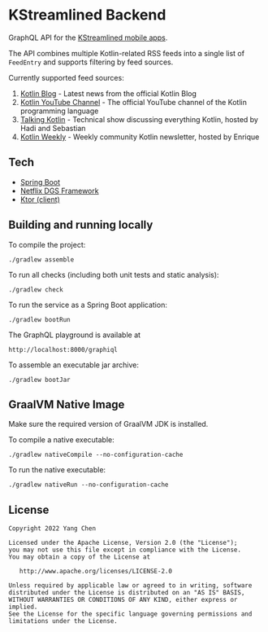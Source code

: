 # KStreamlined Backend

GraphQL API for the [KStreamlined mobile apps](https://github.com/ReactiveCircus/kstreamlined-mobile).

The API combines multiple Kotlin-related RSS feeds into a single list of `FeedEntry` and supports filtering by feed sources.

Currently supported feed sources:

1. [Kotlin Blog](https://blog.jetbrains.com/kotlin/feed/) - Latest news from the official Kotlin Blog
2. [Kotlin YouTube Channel](https://www.youtube.com/feeds/videos.xml?channel_id=UCP7uiEZIqci43m22KDl0sNw) - The official YouTube channel of the Kotlin programming language
3. [Talking Kotlin](https://talkingkotlin.com/feed) - Technical show discussing everything Kotlin, hosted by Hadi and Sebastian
4. [Kotlin Weekly](https://rss.app/feeds/QKefltG2nWU9PWuu.xml) - Weekly community Kotlin newsletter, hosted by Enrique

## Tech

- [Spring Boot](https://github.com/spring-projects/spring-boot)
- [Netflix DGS Framework](https://netflix.github.io/dgs/)
- [Ktor (client)](https://ktor.io/)

## Building and running locally

To compile the project:

```
./gradlew assemble
```

To run all checks (including both unit tests and static analysis):

```
./gradlew check
```

To run the service as a Spring Boot application:

```
./gradlew bootRun
```

The GraphQL playground is available at

```
http://localhost:8000/graphiql
```

To assemble an executable jar archive:

```
./gradlew bootJar
```

## GraalVM Native Image

Make sure the required version of GraalVM JDK is installed.

To compile a native executable:

```
./gradlew nativeCompile --no-configuration-cache
```

To run the native executable:

```
./gradlew nativeRun --no-configuration-cache
```

## License

```
Copyright 2022 Yang Chen

Licensed under the Apache License, Version 2.0 (the "License");
you may not use this file except in compliance with the License.
You may obtain a copy of the License at

   http://www.apache.org/licenses/LICENSE-2.0

Unless required by applicable law or agreed to in writing, software
distributed under the License is distributed on an "AS IS" BASIS,
WITHOUT WARRANTIES OR CONDITIONS OF ANY KIND, either express or implied.
See the License for the specific language governing permissions and
limitations under the License.
```
